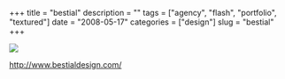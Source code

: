 +++
title = "bestial"
description = ""
tags = ["agency", "flash", "portfolio", "textured"]
date = "2008-05-17"
categories = ["design"]
slug = "bestial"
+++


 

  <div id="screens-thumbs" class="clearfix">
    <div class="txt-center" id="design-submission"><a href="http://www.bestialdesign.com/"><img id='bluga-thumbnail-1254' class='bluga-thumbnail large' src='/media/bluga/
wt482f1151f1978_0.jpg'/></a></div>  
  </div>   
<p><a href="http://www.bestialdesign.com/">http://www.bestialdesign.com/</a></p>




